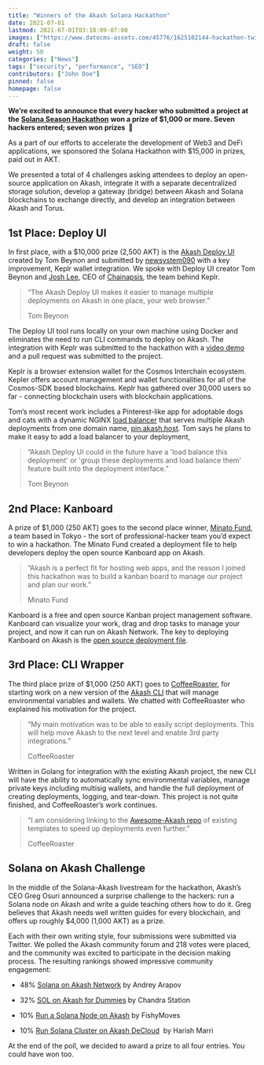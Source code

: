 ```yaml
---
title: "Winners of the Akash Solana Hackathon"
date: 2021-07-01
lastmod: 2021-07-01T03:18:09-07:00
images: ["https://www.datocms-assets.com/45776/1625102144-hackathon-twitter.png"]
draft: false
weight: 50
categories: ["News"]
tags: ["security", "performance", "SEO"]
contributors: ["John Doe"]
pinned: false
homepage: false
---
```

**We’re excited to announce that every hacker who submitted a project at the** [**Solana Season Hackathon**](https://solana.com/solanaszn) **won a prize of $1,000 or more. Seven hackers entered; seven won prizes  🥳**

As a part of our efforts to accelerate the development of Web3 and DeFi applications, we sponsored the Solana Hackathon with $15,000 in prizes, paid out in AKT. 

We presented a total of 4 challenges asking attendees to deploy an open-source application on Akash, integrate it with a separate decentralized storage solution, develop a gateway (bridge) between Akash and Solana blockchains to exchange directly, and develop an integration between Akash and Torus. 

1st Place: Deploy UI
--------------------

In first place, with a $10,000 prize (2,500 AKT) is the [Akash Deploy UI](https://github.com/tombeynon/akash-deploy) created by Tom Beynon and submitted by [newsystem090](https://github.com/newsystem090) with a key improvement, Keplr wallet integration. We spoke with Deploy UI creator Tom Beynon and [Josh Lee](https://twitter.com/dogemos), CEO of [Chainapsis](https://chainapsis.com/), the team behind Keplr.

> “The Akash Deploy UI makes it easier to manage multiple deployments on Akash in one place, your web browser.”
> 
> Tom Beynon

The Deploy UI tool runs locally on your own machine using Docker and eliminates the need to run CLI commands to deploy on Akash. The integration with Keplr was submitted to the hackathon with a [video demo](https://siasky.net/_A1ZsA1rSXqhvWyV8gIgAkWBJU8potlAbWWI7H1q1jFguw) and a pull request was submitted to the project.

Keplr is a browser extension wallet for the Cosmos Interchain ecosystem. Kepler offers account management and wallet functionalities for all of the Cosmos-SDK based blockchains. Keplr has gathered over 30,000 users so far - connecting blockchain users with blockchain applications. 

Tom’s most recent work includes a Pinterest-like app for adoptable dogs and cats with a dynamic NGINX [load balancer](https://github.com/tombeynon/nginx-dynamic-lb) that serves multiple Akash deployments from one domain name, [pin.akash.host](http://pin.akash.host/). Tom says he plans to make it easy to add a load balancer to your deployment, 

> “Akash Deploy UI could in the future have a 'load balance this deployment' or 'group these deployments and load balance them' feature built into the deployment interface.”
> 
> Tom Beynon

2nd Place: Kanboard
-------------------

A prize of $1,000 (250 AKT) goes to the second place winner, [Minato Fund](https://minatofund.com/), a team based in Tokyo - the sort of professional-hacker team you’d expect to win a hackathon. The Minato Fund created a deployment file to help developers deploy the open source Kanboard app on Akash. 

> “Akash is a perfect fit for hosting web apps, and the reason I joined this hackathon was to build a kanban board to manage our project and plan our work.”
> 
> Minato Fund

Kanboard is a free and open source Kanban project management software. Kanboard can visualize your work, drag and drop tasks to manage your project, and now it can run on Akash Network. The key to deploying Kanboard on Akash is the [open source deployment file](https://github.com/ovrclk/awesome-akash/pull/175/commits/e1a89f3a04621ef4747e247ce569076f1a9e1f00).

3rd Place: CLI Wrapper
----------------------

The third place prize of $1,000 (250 AKT) goes to [CoffeeRoaster](https://twitter.com/roaster4435), for starting work on a new version of the [Akash CLI](https://github.com/coffeeroaster/akash-cli/blob/main/doc/akash-cli.pdf) that will manage environmental variables and wallets. We chatted with CoffeeRoaster who explained his motivation for the project.

> “My main motivation was to be able to easily script deployments. This will help move Akash to the next level and enable 3rd party integrations.”
> 
> CoffeeRoaster

Written in Golang for integration with the existing Akash project, the new CLI will have the ability to automatically sync environmental variables, manage private keys including multisig wallets, and handle the full deployment of creating deployments, logging, and tear-down. This project is not quite finished, and CoffeeRoaster’s work continues.

> “I am considering linking to the [Awesome-Akash repo](https://github.com/ovrclk/awesome-akash) of existing templates to speed up deployments even further.”
> 
> CoffeeRoaster

Solana on Akash Challenge
-------------------------

In the middle of the Solana-Akash livestream for the hackathon, Akash’s CEO Greg Osuri announced a surprise challenge to the hackers: run a Solana node on Akash and write a guide teaching others how to do it. Greg believes that Akash needs well written guides for every blockchain, and offers up roughly $4,000 (1,000 AKT) as a prize.

Each with their own writing style, four submissions were submitted via Twitter. We polled the Akash community forum and 218 votes were placed, and the community was excited to participate in the decision making process. The resulting rankings showed impressive community engagement:

*   48% [Solana on Akash Network](https://nixaid.com/solana-on-akashnet/) by Andrey Arapov
    
*   32% [SOL on Akash for Dummies](https://chandra-station.medium.com/sol-on-akash-for-dummies-7aed500ed33d) by Chandra Station
    
*   10% [Run a Solana Node on Akash](https://cryptoevangelist.me/run-a-solana-node-on-akash/) by FishyMoves
    
*   10% [Run Solana Cluster on Akash DeCloud](https://harishmarri551.medium.com/run-solana-cluster-on-akash-decloud-8d04eb624a00)  by Harish Marri
    

At the end of the poll, we decided to award a prize to all four entries. You could have won too.